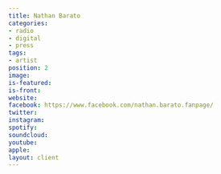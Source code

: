 ```yaml
---
title: Nathan Barato
categories:
- radio
- digital
- press
tags:
- artist
position: 2
image: 
is-featured: 
is-front: 
website: 
facebook: https://www.facebook.com/nathan.barato.fanpage/
twitter: 
instagram: 
spotify: 
soundcloud: 
youtube: 
apple: 
layout: client
---
```


